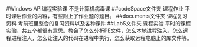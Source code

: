 #Windows API编程实验课
不是计算机病毒课
##codeSpace文件夹 课程作业
平时课后作业的内容，有些附上了作业题的题目。
##documents文件夹 课程复习资料
考前班里整合的复习资料以及各种课件
##LabS文件夹 课程实验
平时的课程实验，共五个都很有意思。教会了怎么分析PE文件，怎么本地进程注入，怎么远程进程注入，怎么让注入的代码在进程中执行，怎么获取远程电脑上的库文件等。
